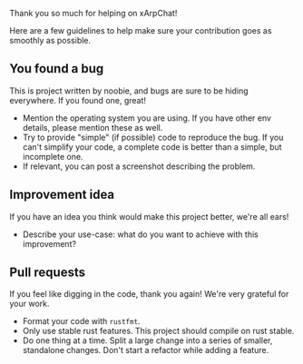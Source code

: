Thank you so much for helping on xArpChat!

Here are a few guidelines to help make sure your contribution goes as smoothly as possible.

## You found a bug

This is project written by noobie, and bugs are sure to be hiding everywhere. If you found one, great!

* Mention the operating system you are using. If you have other env details, please mention these as well.
* Try to provide "simple" (if possible) code to reproduce the bug. If you can't simplify your code, a complete code is better than a simple, but incomplete one.
* If relevant, you can post a screenshot describing the problem.

## Improvement idea

If you have an idea you think would make this project better, we're all ears!

* Describe your use-case: what do you want to achieve with this improvement?

## Pull requests

If you feel like digging in the code, thank you again! We're very grateful for your work.

* Format your code with `rustfmt`.
* Only use stable rust features. This project should compile on rust stable.
* Do one thing at a time. Split a large change into a series of smaller, standalone changes. Don't start a refactor while adding a feature.